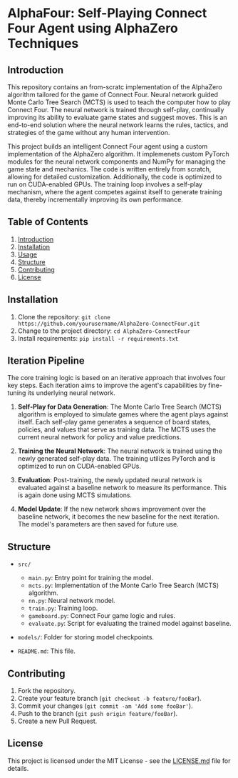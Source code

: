 # AlphaFour: Self-Playing Connect Four Agent using AlphaZero Techniques

## Introduction

This repository contains an from-scratc implementation of the AlphaZero algorithm tailored for the game of Connect Four. Neural network guided Monte Carlo Tree Search (MCTS) is used to teach the computer how to play Connect Four. The neural network is trained through self-play, continually improving its ability to evaluate game states and suggest moves. This is an end-to-end solution where the neural network learns the rules, tactics, and strategies of the game without any human intervention.

This project builds an intelligent Connect Four agent using a custom implementation of the AlphaZero algorithm. It implemenets custom PyTorch modules for the neural network components and NumPy for managing the game state and mechanics. The code is written entirely from scratch, allowing for detailed customization. Additionally, the code is optimized to run on CUDA-enabled GPUs. The training loop involves a self-play mechanism, where the agent competes against itself to generate training data, thereby incrementally improving its own performance.

## Table of Contents

1. [Introduction](#introduction)
2. [Installation](#installation)
3. [Usage](#usage)
4. [Structure](#structure)
6. [Contributing](#contributing)
7. [License](#license)

## Installation

1. Clone the repository: `git clone https://github.com/yourusername/AlphaZero-ConnectFour.git`
2. Change to the project directory: `cd AlphaZero-ConnectFour`
3. Install requirements: `pip install -r requirements.txt`

## Iteration Pipeline

The core training logic is based on an iterative approach that involves four key steps. Each iteration aims to improve the agent's capabilities by fine-tuning its underlying neural network.

1. **Self-Play for Data Generation**: The Monte Carlo Tree Search (MCTS) algorithm is employed to simulate games where the agent plays against itself. Each self-play game generates a sequence of board states, policies, and values that serve as training data. The MCTS uses the current neural network for policy and value predictions. 

2. **Training the Neural Network**: The neural network is trained using the newly generated self-play data. The training utilizes PyTorch and is optimized to run on CUDA-enabled GPUs.

3. **Evaluation**: Post-training, the newly updated neural network is evaluated against a baseline network to measure its performance. This is again done using MCTS simulations.

4. **Model Update**: If the new network shows improvement over the baseline network, it becomes the new baseline for the next iteration. The model's parameters are then saved for future use.


## Structure

- `src/`
  - `main.py`: Entry point for training the model.
  - `mcts.py`: Implementation of the Monte Carlo Tree Search (MCTS) algorithm.
  - `nn.py`: Neural network model.
  - `train.py`: Training loop.
  - `gameboard.py`: Connect Four game logic and rules.
  - `evaluate.py`: Script for evaluating the trained model against baseline.

- `models/`: Folder for storing model checkpoints.

- `README.md`: This file.

## Contributing

1. Fork the repository.
2. Create your feature branch (`git checkout -b feature/fooBar`).
3. Commit your changes (`git commit -am 'Add some fooBar'`).
4. Push to the branch (`git push origin feature/fooBar`).
5. Create a new Pull Request.

## License

This project is licensed under the MIT License - see the [LICENSE.md](LICENSE.md) file for details.

